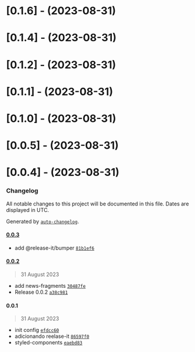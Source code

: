 
[//]: # (s-0.1.6)

# [0.1.6] - (2023-08-31)

[//]: # (e-0.1.6)


[//]: # (s-0.1.4)

# [0.1.4] - (2023-08-31)

[//]: # (e-0.1.4)


[//]: # (s-0.1.2)

# [0.1.2] - (2023-08-31)

[//]: # (e-0.1.2)


[//]: # (s-0.1.1)

# [0.1.1] - (2023-08-31)

[//]: # (e-0.1.1)


[//]: # (s-0.1.0)

# [0.1.0] - (2023-08-31)

[//]: # (e-0.1.0)


[//]: # (s-0.0.5)

# [0.0.5] - (2023-08-31)

[//]: # (e-0.0.5)


[//]: # (s-0.0.4)

# [0.0.4] - (2023-08-31)

[//]: # (e-0.0.4)

### Changelog

All notable changes to this project will be documented in this file. Dates are displayed in UTC.

Generated by [`auto-changelog`](https://github.com/CookPete/auto-changelog).

#### [0.0.3](https://github.com/silvanoamaral/my-remix-app/compare/0.0.2...0.0.3)

- add @release-it/bumper [`81b1ef6`](https://github.com/silvanoamaral/my-remix-app/commit/81b1ef650bce28710783ea9375963cfe8b0029ef)

#### [0.0.2](https://github.com/silvanoamaral/my-remix-app/compare/0.0.1...0.0.2)

> 31 August 2023

- add news-fragments [`30487fe`](https://github.com/silvanoamaral/my-remix-app/commit/30487fe7ae5aa7685ef5b4df7496beb33ca618d9)
- Release 0.0.2 [`a38c981`](https://github.com/silvanoamaral/my-remix-app/commit/a38c9819dee8ce51c8477cecc59071ab47741f3c)

#### 0.0.1

> 31 August 2023

- init config [`efdcc60`](https://github.com/silvanoamaral/my-remix-app/commit/efdcc60f35b6626413f1183e1fc8f6b395980338)
- adicionando reelase-it [`86597f0`](https://github.com/silvanoamaral/my-remix-app/commit/86597f0421af52ee8e3c084ea841b0a6718af102)
- styled-components [`eaebd83`](https://github.com/silvanoamaral/my-remix-app/commit/eaebd83ee6db9236d51946d087b28ba855ea0bb6)
